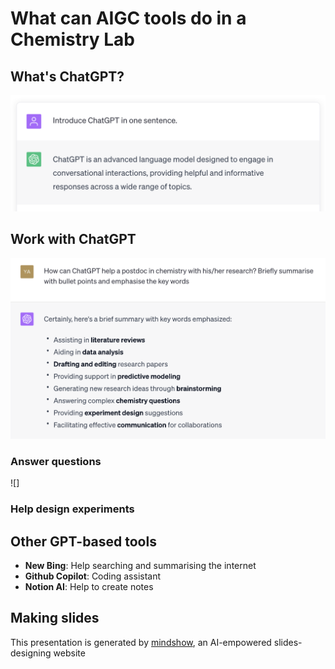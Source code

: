 # What can AIGC tools do in a Chemistry Lab

## What's ChatGPT?

![](https://raw.githubusercontent.com/martian-yan/aigc_in_chemistry/f8d5ff756e67936ce9c28ef79ad3a73c3789a975/WechatIMG103.png)

## Work with ChatGPT

![](https://raw.githubusercontent.com/martian-yan/aigc_in_chemistry/master/WechatIMG104.png)

### Answer questions

![]

### Help design experiments

## Other GPT-based tools

- **New Bing**: Help searching and summarising the internet
- **Github Copilot**: Coding assistant
- **Notion AI**: Help to create notes

## Making slides

This presentation is generated by [mindshow](https://www.mindshow.fun/), an AI-empowered slides-designing website
